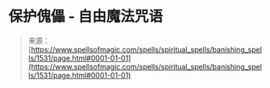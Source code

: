 <!--yml

category: 未分类

date: 2024-06-12 18:34:37

-->

# 保护傀儡 - 自由魔法咒语

> 来源：[https://www.spellsofmagic.com/spells/spiritual_spells/banishing_spells/1531/page.html#0001-01-01](https://www.spellsofmagic.com/spells/spiritual_spells/banishing_spells/1531/page.html#0001-01-01)
